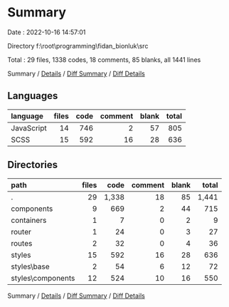 # Summary

Date : 2022-10-16 14:57:01

Directory f:\\root\\programming\\fidan_bionluk\\src

Total : 29 files,  1338 codes, 18 comments, 85 blanks, all 1441 lines

Summary / [Details](details.md) / [Diff Summary](diff.md) / [Diff Details](diff-details.md)

## Languages
| language | files | code | comment | blank | total |
| :--- | ---: | ---: | ---: | ---: | ---: |
| JavaScript | 14 | 746 | 2 | 57 | 805 |
| SCSS | 15 | 592 | 16 | 28 | 636 |

## Directories
| path | files | code | comment | blank | total |
| :--- | ---: | ---: | ---: | ---: | ---: |
| . | 29 | 1,338 | 18 | 85 | 1,441 |
| components | 9 | 669 | 2 | 44 | 715 |
| containers | 1 | 7 | 0 | 2 | 9 |
| router | 1 | 24 | 0 | 3 | 27 |
| routes | 2 | 32 | 0 | 4 | 36 |
| styles | 15 | 592 | 16 | 28 | 636 |
| styles\\base | 2 | 54 | 6 | 12 | 72 |
| styles\\components | 12 | 524 | 10 | 16 | 550 |

Summary / [Details](details.md) / [Diff Summary](diff.md) / [Diff Details](diff-details.md)